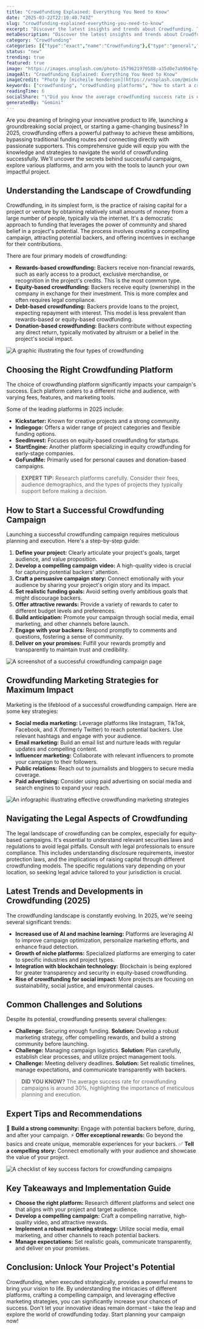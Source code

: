 ```yaml
---
title: "Crowdfunding Explained: Everything You Need to Know"
date: "2025-03-22T22:10:40.743Z"
slug: "crowdfunding-explained-everything-you-need-to-know"
excerpt: "Discover the latest insights and trends about Crowdfunding. This comprehensive guide covers everything you need to know about Crowdfunding in 2025."
metaDescription: "Discover the latest insights and trends about Crowdfunding. This comprehensive guide covers everything you need to know about Crowdfunding in 2025."
category: "Crowdfunding"
categories: [{"type":"exact","name":"Crowdfunding"},{"type":"general","name":"Finance"},{"type":"medium","name":"Investment Strategies"},{"type":"specific","name":"Venture Capital"},{"type":"niche","name":"Angel Investing"}]
status: "new"
trending: true
featured: true
image: "https://images.unsplash.com/photo-1579621970588-a35d0e7ab9b6?q=85&w=1200&fit=max&fm=webp&auto=compress"
imageAlt: "Crowdfunding Explained: Everything You Need to Know"
imageCredit: "Photo by [micheile henderson](https://unsplash.com/@micheile) on Unsplash"
keywords: ["crowdfunding", "crowdfunding platforms", "how to start a crowdfunding campaign", "best crowdfunding sites", "crowdfunding for startups", "successful crowdfunding campaigns", "crowdfunding marketing strategies", "crowdfunding rewards", "crowdfunding legal aspects", "crowdfunding investment opportunities"]
readingTime: 6
socialShare: "\"Did you know the average crowdfunding success rate is only around 30%?  Mastering effective marketing is the key to unlocking your project's potential.\""
generatedBy: "Gemini"
---
```




Are you dreaming of bringing your innovative product to life, launching a groundbreaking social project, or starting a game-changing business?  In 2025, crowdfunding offers a powerful pathway to achieve these ambitions, bypassing traditional funding routes and connecting directly with passionate supporters. This comprehensive guide will equip you with the knowledge and strategies to navigate the world of crowdfunding successfully.  We'll uncover the secrets behind successful campaigns, explore various platforms, and arm you with the tools to launch your own impactful project.

## Understanding the Landscape of Crowdfunding

Crowdfunding, in its simplest form, is the practice of raising capital for a project or venture by obtaining relatively small amounts of money from a large number of people, typically via the internet.  It's a democratic approach to funding that leverages the power of community and shared belief in a project's potential.  The process involves creating a compelling campaign, attracting potential backers, and offering incentives in exchange for their contributions.

There are four primary models of crowdfunding:

* **Rewards-based crowdfunding:** Backers receive non-financial rewards, such as early access to a product, exclusive merchandise, or recognition in the project's credits. This is the most common type.
* **Equity-based crowdfunding:** Backers receive equity (ownership) in the company in exchange for their investment.  This is more complex and often requires legal compliance.
* **Debt-based crowdfunding:** Backers provide loans to the project, expecting repayment with interest.  This model is less prevalent than rewards-based or equity-based crowdfunding.
* **Donation-based crowdfunding:** Backers contribute without expecting any direct return, typically motivated by altruism or a belief in the project's social impact.

![A graphic illustrating the four types of crowdfunding](https://images.unsplash.com/photo-1596518433611-6f099bf4be3c?q=85&w=1200&fit=max&fm=webp&auto=compress)

## Choosing the Right Crowdfunding Platform

The choice of crowdfunding platform significantly impacts your campaign's success.  Each platform caters to a different niche and audience, with varying fees, features, and marketing tools.

Some of the leading platforms in 2025 include:

* **Kickstarter:** Known for creative projects and a strong community.
* **Indiegogo:**  Offers a wider range of project categories and flexible funding options.
* **SeedInvest:** Focuses on equity-based crowdfunding for startups.
* **StartEngine:** Another platform specializing in equity crowdfunding for early-stage companies.
* **GoFundMe:** Primarily used for personal causes and donation-based campaigns.

> **EXPERT TIP:**  Research platforms carefully. Consider their fees, audience demographics, and the types of projects they typically support before making a decision.

## How to Start a Successful Crowdfunding Campaign

Launching a successful crowdfunding campaign requires meticulous planning and execution. Here's a step-by-step guide:

1. **Define your project:** Clearly articulate your project's goals, target audience, and value proposition.
2. **Develop a compelling campaign video:**  A high-quality video is crucial for capturing potential backers' attention.
3. **Craft a persuasive campaign story:**  Connect emotionally with your audience by sharing your project's origin story and its impact.
4. **Set realistic funding goals:**  Avoid setting overly ambitious goals that might discourage backers.
5. **Offer attractive rewards:**  Provide a variety of rewards to cater to different budget levels and preferences.
6. **Build anticipation:** Promote your campaign through social media, email marketing, and other channels before launch.
7. **Engage with your backers:**  Respond promptly to comments and questions, fostering a sense of community.
8. **Deliver on your promises:**  Fulfill your rewards promptly and transparently to maintain trust and credibility.

![A screenshot of a successful crowdfunding campaign page](https://images.unsplash.com/photo-1671469897777-333c4a988062?q=85&w=1200&fit=max&fm=webp&auto=compress)

##  Crowdfunding Marketing Strategies for Maximum Impact

Marketing is the lifeblood of a successful crowdfunding campaign.  Here are some key strategies:

* **Social media marketing:** Leverage platforms like Instagram, TikTok, Facebook, and X (formerly Twitter) to reach potential backers.  Use relevant hashtags and engage with your audience.
* **Email marketing:** Build an email list and nurture leads with regular updates and compelling content.
* **Influencer marketing:** Collaborate with relevant influencers to promote your campaign to their followers.
* **Public relations:** Reach out to journalists and bloggers to secure media coverage.
* **Paid advertising:** Consider using paid advertising on social media and search engines to expand your reach.

![An infographic illustrating effective crowdfunding marketing strategies](https://images.unsplash.com/photo-1579621970563-ebec7560ff3e?q=85&w=1200&fit=max&fm=webp&auto=compress)

##  Navigating the Legal Aspects of Crowdfunding

The legal landscape of crowdfunding can be complex, especially for equity-based campaigns.  It's essential to understand relevant securities laws and regulations to avoid legal pitfalls.  Consult with legal professionals to ensure compliance.  This includes understanding disclosure requirements, investor protection laws, and the implications of raising capital through different crowdfunding models.  The specific regulations vary depending on your location, so seeking legal advice tailored to your jurisdiction is crucial.

## Latest Trends and Developments in Crowdfunding (2025)

The crowdfunding landscape is constantly evolving.  In 2025, we're seeing several significant trends:

* **Increased use of AI and machine learning:** Platforms are leveraging AI to improve campaign optimization, personalize marketing efforts, and enhance fraud detection.
* **Growth of niche platforms:**  Specialized platforms are emerging to cater to specific industries and project types.
* **Integration with blockchain technology:**  Blockchain is being explored for greater transparency and security in equity-based crowdfunding.
* **Rise of crowdfunding for social impact:**  More projects are focusing on sustainability, social justice, and environmental causes.

## Common Challenges and Solutions

Despite its potential, crowdfunding presents several challenges:

* **Challenge:**  Securing enough funding.  **Solution:**  Develop a robust marketing strategy, offer compelling rewards, and build a strong community before launching.
* **Challenge:**  Managing campaign logistics.  **Solution:**  Plan carefully, establish clear processes, and utilize project management tools.
* **Challenge:**  Meeting delivery deadlines. **Solution:**  Set realistic timelines, manage expectations, and communicate transparently with backers.

> **DID YOU KNOW?**  The average success rate for crowdfunding campaigns is around 30%, highlighting the importance of meticulous planning and execution.

## Expert Tips and Recommendations

🔑 **Build a strong community:** Engage with potential backers before, during, and after your campaign.
⚡ **Offer exceptional rewards:**  Go beyond the basics and create unique, memorable experiences for your backers.
✅ **Tell a compelling story:**  Connect emotionally with your audience and showcase the value of your project.

![A checklist of key success factors for crowdfunding campaigns](https://images.unsplash.com/photo-1579621970588-a35d0e7ab9b6?q=85&w=1200&fit=max&fm=webp&auto=compress)

## Key Takeaways and Implementation Guide

* **Choose the right platform:** Research different platforms and select one that aligns with your project and target audience.
* **Develop a compelling campaign:**  Craft a compelling narrative, high-quality video, and attractive rewards.
* **Implement a robust marketing strategy:**  Utilize social media, email marketing, and other channels to reach potential backers.
* **Manage expectations:**  Set realistic goals, communicate transparently, and deliver on your promises.

## Conclusion:  Unlock Your Project's Potential

Crowdfunding, when executed strategically, provides a powerful means to bring your vision to life. By understanding the intricacies of different platforms, crafting a compelling campaign, and leveraging effective marketing strategies, you can significantly increase your chances of success.  Don't let your innovative ideas remain dormant – take the leap and explore the world of crowdfunding today.  Start planning your campaign now!

